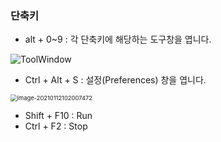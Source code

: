 ### 단축키

- alt + 0~9 : 각 단축키에 해당하는 도구창을 엽니다.

![ToolWindow](.TIL\image\Settings.PNG)

- Ctrl + Alt + S : 설정(Preferences) 창을 엽니다.

<img src="C:\Users\diddm\AppData\Roaming\Typora\typora-user-images\image-20210112102007472.png" alt="image-20210112102007472" style="zoom:67%;" />

- Shift + F10 : Run
- Ctrl + F2 : Stop
